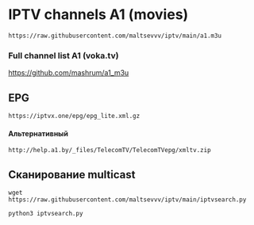 # IPTV channels A1 (movies)

```
https://raw.githubusercontent.com/maltsevvv/iptv/main/a1.m3u
```

### Full channel list A1 (voka.tv)

https://github.com/mashrum/a1_m3u


## EPG 

```
https://iptvx.one/epg/epg_lite.xml.gz
```

#### Альтернативный
```
http://help.a1.by/_files/TelecomTV/TelecomTVepg/xmltv.zip
```

## Сканирование multicast

```
wget https://raw.githubusercontent.com/maltsevvv/iptv/main/iptvsearch.py
```

```
python3 iptvsearch.py
```
